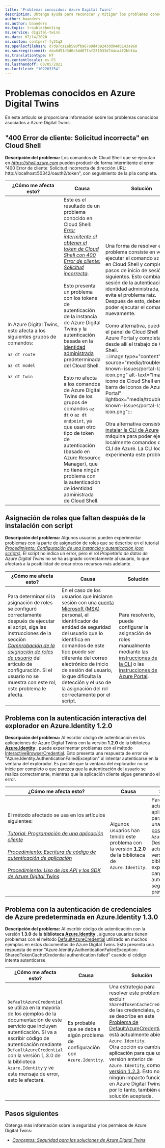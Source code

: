```yaml
---
title: 'Problemas conocidos: Azure Digital Twins'
description: Obtenga ayuda para reconocer y mitigar los problemas conocidos de Azure Digital Twins.
author: baanders
ms.author: baanders
ms.topic: troubleshooting
ms.service: digital-twins
ms.date: 07/14/2020
ms.custom: contperf-fy21q2
ms.openlocfilehash: d7d97ca1eb590fb96789d439243dd04d6143a960
ms.sourcegitcommit: dda0d51d3d0e34d07faf231033d744ca4f2bbf4a
ms.translationtype: HT
ms.contentlocale: es-ES
ms.lasthandoff: 03/05/2021
ms.locfileid: "102203154"
---
```

# <a name="known-issues-in-azure-digital-twins"></a>Problemas conocidos en Azure Digital Twins

En este artículo se proporciona información sobre los problemas conocidos asociados a Azure Digital Twins.

## <a name="400-client-error-bad-request-in-cloud-shell"></a>"400 Error de cliente: Solicitud incorrecta" en Cloud Shell

**Descripción del problema:** Los comandos de Cloud Shell que se ejecutan en *https://shell.azure.com* pueden producir de forma intermitente el error "400 Error de cliente: Solicitud incorrecta de dirección URL: http://localhost:50342/oauth2/token", con seguimiento de la pila completa.

| ¿Cómo me afecta esto? | Causa | Solución |
| --- | --- | --- |
| In&nbsp;Azure&nbsp;Digital&nbsp;Twins, esto afecta a los siguientes grupos de comandos:<br><br>`az dt route`<br><br>`az dt model`<br><br>`az dt twin` | Este es el resultado de un problema conocido en Cloud Shell: [*Error intermitente al obtener el token de Cloud Shell con 400 Error de cliente: Solicitud incorrecta*](https://github.com/Azure/azure-cli/issues/11749).<br><br>Esto presenta un problema con los tokens de autenticación de la instancia de Azure Digital Twins y la autenticación basada en la [identidad administrada](../active-directory/managed-identities-azure-resources/overview.md) predeterminada del Cloud Shell. <br><br>Esto no afecta a los comandos de Azure Digital Twins de los grupos de comandos `az dt` o `az dt endpoint`, ya que usan otro tipo de token de autenticación (basado en Azure Resource Manager), que no tiene ningún problema con la autenticación de identidad administrada de Cloud Shell. | Una forma de resolver este problema consiste en volver a ejecutar el comando `az login` en Cloud Shell y completar los pasos de inicio de sesión siguientes. Esto cambiará la sesión de la autenticación de identidad administrada, lo que evita el problema raíz. Después de esto, debería poder ejecutar el comando nuevamente.<br><br>Como alternativa, puede abrir el panel de Cloud Shell en Azure Portal y completar desde allí el trabajo de Cloud Shell.<br>:::image type="content" source="media/troubleshoot-known-issues/portal-launch-icon.png" alt-text="Imagen del icono de Cloud Shell en la barra de iconos de Azure Portal" lightbox="media/troubleshoot-known-issues/portal-launch-icon.png":::<br><br>Otra alternativa consiste en [instalar la CLI de Azure](/cli/azure/install-azure-cli) en su máquina para poder ejecutar localmente comandos de la CLI de Azure. La CLI local no experimenta este problema. |


## <a name="missing-role-assignment-after-scripted-setup"></a>Asignación de roles que faltan después de la instalación con script

**Descripción del problema:** Algunos usuarios pueden experimentar problemas con la parte de asignación de roles que se describe en el tutorial [*Procedimiento: Configuración de una instancia y autenticación (con scripts)*](how-to-set-up-instance-scripted.md). El script no indica un error, pero el rol *Propietario de datos de Azure Digital Twins* no se ha asignado correctamente al usuario, lo que afectará a la posibilidad de crear otros recursos más adelante.

| ¿Cómo me afecta esto? | Causa | Solución |
| --- | --- | --- |
| Para determinar si la asignación de roles se configuró correctamente después de ejecutar el script, siga las instrucciones de la sección [*Comprobación de la asignación de roles de usuario*](how-to-set-up-instance-scripted.md#verify-user-role-assignment) del artículo de configuración. Si el usuario no se muestra con este rol, este problema le afecta. | En el caso de los usuarios que iniciaron sesión con una [cuenta Microsoft (MSA)](https://account.microsoft.com/account) personal, el identificador de entidad de seguridad del usuario que lo identifica en comandos de este tipo puede ser diferente del correo electrónico de inicio de sesión del usuario, lo que dificulta la detección y el uso de la asignación del rol correctamente por el script. | Para resolverlo, puede configurar la asignación de roles manualmente mediante las [instrucciones de la CLI](how-to-set-up-instance-cli.md#set-up-user-access-permissions) o las [instrucciones de Azure Portal](how-to-set-up-instance-portal.md#set-up-user-access-permissions). |

## <a name="issue-with-interactive-browser-authentication-on-azureidentity-120"></a>Problema con la autenticación interactiva del explorador en Azure.Identity 1.2.0

**Descripción del problema:** Al escribir código de autenticación en las aplicaciones de Azure Digital Twins con la versión **1.2.0** de la biblioteca **[Azure.Identity](/dotnet/api/azure.identity?view=azure-dotnet&preserve-view=true)** , puede experimentar problemas con el método [InteractiveBrowserCredential](/dotnet/api/azure.identity.interactivebrowsercredential?view=azure-dotnet&preserve-view=true). Esto presenta una respuesta de error de "Azure.Identity.AuthenticationFailedException" al intentar autenticarse en la ventana del explorador. Es posible que la ventana del explorador no se inicie por completo o que parezca que la autenticación del usuario se realiza correctamente, mientras que la aplicación cliente sigue generando el error.

| ¿Cómo me afecta esto? | Causa | Solución |
| --- | --- | --- |
| El&nbsp;método&nbsp;afectado&nbsp;se&nbsp;usa&nbsp;en&nbsp;los&nbsp;artículos siguientes:<br><br>[*Tutorial: Programación de una aplicación cliente*](tutorial-code.md)<br><br>[*Procedimiento: Escritura de código de autenticación de aplicación*](how-to-authenticate-client.md)<br><br>[*Procedimiento: Uso de las API y los SDK de Azure Digital Twins*](how-to-use-apis-sdks.md) | Algunos usuarios han tenido este problema con la versión **1.2.0** de la biblioteca de `Azure.Identity`. | Para resolverlo, actualice las aplicaciones para que usen una [versión posterior](https://www.nuget.org/packages/Azure.Identity) de `Azure.Identity`. Después de actualizar la versión de la biblioteca, el explorador se cargará y autenticará según lo previsto. |

## <a name="issue-with-default-azure-credential-authentication-on-azureidentity-130"></a>Problema con la autenticación de credenciales de Azure predeterminada en Azure.Identity 1.3.0

**Descripción del problema:** Al escribir código de autenticación con la versión **1.3.0** de la **biblioteca [Azure.Identity](/dotnet/api/azure.identity?view=azure-dotnet&preserve-view=true)** , algunos usuarios tienen problemas con el método [DefaultAzureCredential](/dotnet/api/azure.identity.defaultazurecredential?view=azure-dotnet?view=azure-dotnet&preserve-view=true) utilizado en muchos ejemplos en estos documentos de Azure Digital Twins. Esto presenta una respuesta de error "Azure.Identity.AuthenticationFailedException: SharedTokenCacheCredential authentication failed" cuando el código intenta autenticarse.

| ¿Cómo me afecta esto? | Causa | Solución |
| --- | --- | --- |
| `DefaultAzureCredential` se utiliza en la mayoría de los ejemplos de la documentación de este servicio que incluyen autenticación. Si va a escribir código de autenticación mediante `DefaultAzureCredential` con la versión 1.3.0 de la biblioteca `Azure.Identity` y ve este mensaje de error, esto le afectará. | Es probable que se deba a algún problema de configuración con `Azure.Identity`. | Una estrategia para resolver este problema es excluir `SharedTokenCacheCredential` de las credenciales, como se describe en este [Problema de DefaultAzureCredential](https://github.com/Azure/azure-sdk/issues/1970) que está actualmente abierto en `Azure.Identity`.<br>Otra opción es cambiar la aplicación para que use una versión anterior de `Azure.Identity`, como la [versión 1.2.3](https://www.nuget.org/packages/Azure.Identity/1.2.3). Esto no tiene ningún impacto funcional en Azure Digital Twins y, por lo tanto, también es una solución aceptada. |

## <a name="next-steps"></a>Pasos siguientes

Obtenga más información sobre la seguridad y los permisos de Azure Digital Twins:
* [*Conceptos: Seguridad para las soluciones de Azure Digital Twins*](concepts-security.md)